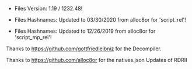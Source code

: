 - Files Version: 1.19 / 1232.48!

- Files Hashnames: Updated to 03/30/2020 from alloc8or for 'script_rel'!

- Files Hashnames: Updated to 12/26/2019 from alloc8or for 'script_mp_rel'!

Thanks to https://github.com/gottfriedleibniz for the Decompiler.

Thanks to https://github.com/alloc8or for the natives.json Updates of RDRII